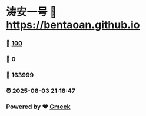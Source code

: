 # 涛安一号 :link: https://bentaoan.github.io 
### :page_facing_up: [100](https://bentaoan.github.io/tag.html) 
### :speech_balloon: 0 
### :hibiscus: 163999 
### :alarm_clock: 2025-08-03 21:18:47 
### Powered by :heart: [Gmeek](https://github.com/Meekdai/Gmeek)
